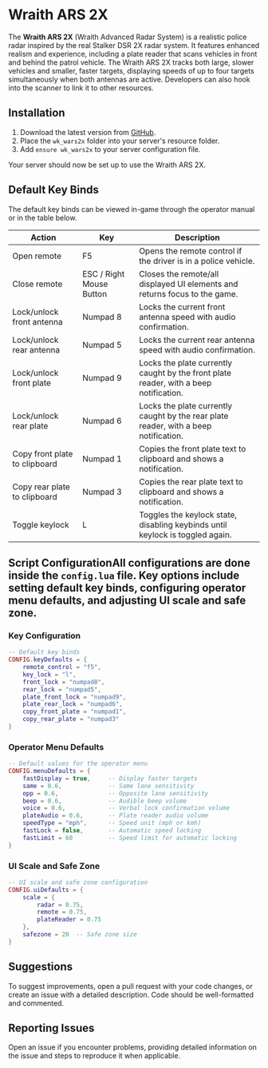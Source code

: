 # Wraith ARS 2X

The **Wraith ARS 2X** (Wraith Advanced Radar System) is a realistic police radar inspired by the real Stalker DSR 2X radar system. It features enhanced realism and experience, including a plate reader that scans vehicles in front and behind the patrol vehicle. The Wraith ARS 2X tracks both large, slower vehicles and smaller, faster targets, displaying speeds of up to four targets simultaneously when both antennas are active. Developers can also hook into the scanner to link it to other resources.

## Installation

1. Download the latest version from [GitHub](https://github.com/flyinggoatman/wk_wars2x/releases).
2. Place the `wk_wars2x` folder into your server's resource folder.
3. Add `ensure wk_wars2x` to your server configuration file.

Your server should now be set up to use the Wraith ARS 2X.

## Default Key Binds

The default key binds can be viewed in-game through the operator manual or in the table below.

| Action                        | Key                      | Description                                                                           |
| ----------------------------- | ------------------------ | ------------------------------------------------------------------------------------- |
| Open remote                   | F5                       | Opens the remote control if the driver is in a police vehicle.                        |
| Close remote                  | ESC / Right Mouse Button | Closes the remote/all displayed UI elements and returns focus to the game.            |
| Lock/unlock front antenna     | Numpad 8                 | Locks the current front antenna speed with audio confirmation.                        |
| Lock/unlock rear antenna      | Numpad 5                 | Locks the current rear antenna speed with audio confirmation.                         |
| Lock/unlock front plate       | Numpad 9                 | Locks the plate currently caught by the front plate reader, with a beep notification. |
| Lock/unlock rear plate        | Numpad 6                 | Locks the plate currently caught by the rear plate reader, with a beep notification.  |
| Copy front plate to clipboard | Numpad 1                 | Copies the front plate text to clipboard and shows a notification.                    |
| Copy rear plate to clipboard  | Numpad 3                 | Copies the rear plate text to clipboard and shows a notification.                     |
| Toggle keylock                | L                        | Toggles the keylock state, disabling keybinds until keylock is toggled again.         |

## Script ConfigurationAll configurations are done inside the `config.lua` file. Key options include setting default key binds, configuring operator menu defaults, and adjusting UI scale and safe zone.

### Key Configuration

```lua
-- Default key binds
CONFIG.keyDefaults = {
    remote_control = "f5",
    key_lock = "l",
    front_lock = "numpad8",
    rear_lock = "numpad5",
    plate_front_lock = "numpad9",
    plate_rear_lock = "numpad6",
    copy_front_plate = "numpad1",
    copy_rear_plate = "numpad3"
}
```

### Operator Menu Defaults

```lua
-- Default values for the operator menu
CONFIG.menuDefaults = {
    fastDisplay = true,     -- Display faster targets
    same = 0.6,             -- Same lane sensitivity
    opp = 0.6,              -- Opposite lane sensitivity
    beep = 0.6,             -- Audible beep volume
    voice = 0.6,            -- Verbal lock confirmation volume
    plateAudio = 0.6,       -- Plate reader audio volume
    speedType = "mph",      -- Speed unit (mph or kmh)
    fastLock = false,       -- Automatic speed locking
    fastLimit = 60          -- Speed limit for automatic locking
}
```

### UI Scale and Safe Zone

```lua
-- UI scale and safe zone configuration
CONFIG.uiDefaults = {
    scale = {
        radar = 0.75,
        remote = 0.75,
        plateReader = 0.75
    },
    safezone = 20  -- Safe zone size
}
```

## Suggestions

To suggest improvements, open a pull request with your code changes, or create an issue with a detailed description. Code should be well-formatted and commented.

## Reporting Issues

Open an issue if you encounter problems, providing detailed information on the issue and steps to reproduce it when applicable.
